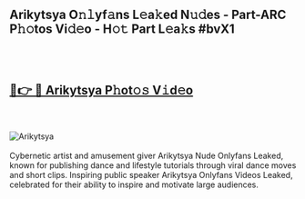 <h2>Arikytsya O𝚗𝚕yf𝚊ns L𝚎a𝚔ed N𝚞𝚍es - Part-ARC P𝚑𝚘tos Vi𝚍𝚎o - H𝚘𝚝 Part L𝚎a𝚔s #bvX1</h2>
<br>
<br>
<h2><a href="https://sinosizo.online/live/video.php?q=arikytsya">🔗👉 🔴 Arikytsya P𝚑ot𝚘𝚜 V𝚒d𝚎o</a></h2>
<br>
<br>
<a href="https://sinosizo.online/live/video.php?q=arikytsya" rel="nofollow" data-target="animated-image.originalLink"><img src="https://i.imgur.com/0qMVB7G.gif" alt="Arikytsya" style="max-width: 100%; display: inline-block;" data-target="animated-image.originalImage"></a>
</div>
<br>
<br>
Cybernetic artist and amusement giver Arikytsya Nude Onlyfans Leaked, known for publishing dance and lifestyle tutorials through viral dance moves and short clips. Inspiring public speaker Arikytsya Onlyfans Videos Leaked, celebrated for their ability to inspire and motivate large audiences.  
<br>